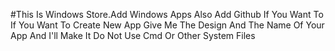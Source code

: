 #This Is Windows Store.Add Windows Apps Also Add Github If You Want To
If You Want To Create New App Give Me The Design And The Name Of Your App And I'll Make It
Do Not Use Cmd Or Other System Files

